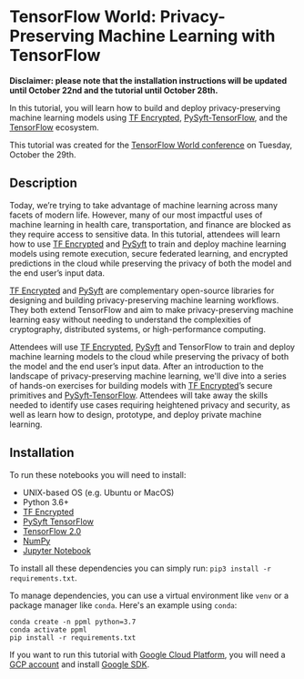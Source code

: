# TensorFlow World: Privacy-Preserving Machine Learning with TensorFlow

**Disclaimer: please note that the installation instructions will be updated until October 22nd and the tutorial until October 28th.**

In this tutorial, you will learn how to build and deploy privacy-preserving machine learning models using [TF Encrypted](https://github.com/tf-encrypted/tf-encrypted), [PySyft-TensorFlow](https://github.com/OpenMined/PySyft-TensorFlow), and the [TensorFlow](https://www.tensorflow.org/) ecosystem.

This tutorial was created for the [TensorFlow World conference](https://github.com/tf-encrypted/tf-encrypted) on Tuesday, October the 29th.

## Description

Today, we’re trying to take advantage of machine learning across many facets of modern life. However, many of our most impactful uses of machine learning in health care, transportation, and finance are blocked as they require access to sensitive data. In this tutorial, attendees will learn how to use [TF Encrypted](https://github.com/tf-encrypted/tf-encrypted) and [PySyft](https://github.com/OpenMined/PySyft-TensorFlow) to train and deploy machine learning models using remote execution, secure federated learning, and encrypted predictions in the cloud while preserving the privacy of both the model and the end user’s input data.

[TF Encrypted](https://github.com/tf-encrypted/tf-encrypted) and [PySyft](https://github.com/OpenMined/PySyft-TensorFlow) are complementary open-source libraries for designing and building privacy-preserving machine learning workflows.  They both extend TensorFlow and aim to make privacy-preserving machine learning easy without needing to understand the complexities of cryptography, distributed systems, or high-performance computing.

Attendees will use [TF Encrypted](https://github.com/tf-encrypted/tf-encrypted), [PySyft](https://github.com/OpenMined/PySyft-TensorFlow) and TensorFlow to train and deploy machine learning models to the cloud while preserving the privacy of both the model and the end user’s input data. After an introduction to the landscape of privacy-preserving machine learning, we'll dive into a series of hands-on exercises for building models with [TF Encrypted](https://github.com/tf-encrypted/tf-encrypted)’s secure primitives and [PySyft-TensorFlow](https://github.com/OpenMined/PySyft-TensorFlow).  Attendees will take away the skills needed to identify use cases requiring heightened privacy and security, as well as learn how to design, prototype, and deploy private machine learning.

## Installation

To run these notebooks you will need to install:
- UNIX-based OS (e.g. Ubuntu or MacOS)
- Python 3.6+
- [TF Encrypted](https://github.com/tf-encrypted/tf-encrypted)
- [PySyft TensorFlow](https://github.com/OpenMined/PySyft-TensorFlow)
- [TensorFlow 2.0](https://www.tensorflow.org/api_docs/python/tf)
- [NumPy](https://numpy.org/)
- [Jupyter Notebook](https://jupyter.org/)

To install all these dependencies you can simply run: `pip3 install -r requirements.txt`.

To manage dependencies, you can use a virtual environment like `venv` or a package manager like `conda`.  Here's an example using `conda`:
```
conda create -n ppml python=3.7
conda activate ppml
pip install -r requirements.txt
```

If you want to run this tutorial with [Google Cloud Platform](https://cloud.google.com/), you will need a [GCP account](https://cloud.google.com/) and install [Google SDK](https://cloud.google.com/sdk/install).
